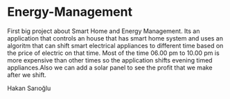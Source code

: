 # Energy-Management

First big project about Smart Home and Energy Management. Its an application that controls an house that has smart home system and uses an algoritm 
that can shift smart electrical appliances to different time based on the price of electric on that time. Most of the time 06.00 pm to 10.00 pm is 
more expensive than other times so the application shifts evening timed appliances.Also we can add a solar panel to see the profit that we make after we shift.

Hakan Sarıoğlu 
